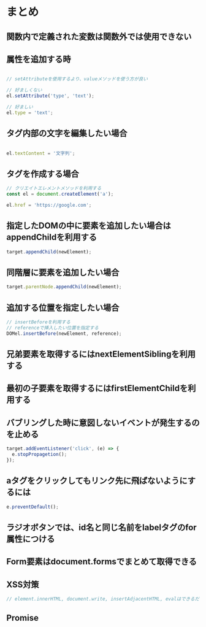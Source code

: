 # まとめ

## 関数内で定義された変数は関数外では使用できない

## 属性を追加する時

```js

// setAttributeを使用するより、valueメソッドを使う方が良い

// 好ましくない
el.setAttribute('type', 'text');

// 好ましい
el.type = 'text';
```

## タグ内部の文字を編集したい場合

```js

el.textContent = '文字列';

```

## タグを作成する場合

```js
// クリエイトエレメントメソッドを利用する
const el = document.createElement('a');

el.href = 'https://google.com';
```

## 指定したDOMの中に要素を追加したい場合はappendChildを利用する

```js
target.appendChild(newElement);
```

## 同階層に要素を追加したい場合

```js
target.parentNode.appendChild(newElement);
```

## 追加する位置を指定したい場合

```js
// insertBeforeを利用する
// referenceで挿入したい位置を指定する
DOMel.insertBefore(newElement, reference);
```

## 兄弟要素を取得するにはnextElementSiblingを利用する

## 最初の子要素を取得するにはfirstElementChildを利用する

## バブリングした時に意図しないイベントが発生するのを止める

```js
target.addEventListener('click', (e) => {
  e.stopPropagetion();
});
```

## aタグをクリックしてもリンク先に飛ばないようにするには

```js
e.preventDefault();
```

## ラジオボタンでは、id名と同じ名前をlabelタグのfor属性につける

## Form要素はdocument.formsでまとめて取得できる

## XSS対策

```js
// element.innerHTML, document.write, insertAdjacentHTML, evalはできるだけ使わない
```

## Promise

